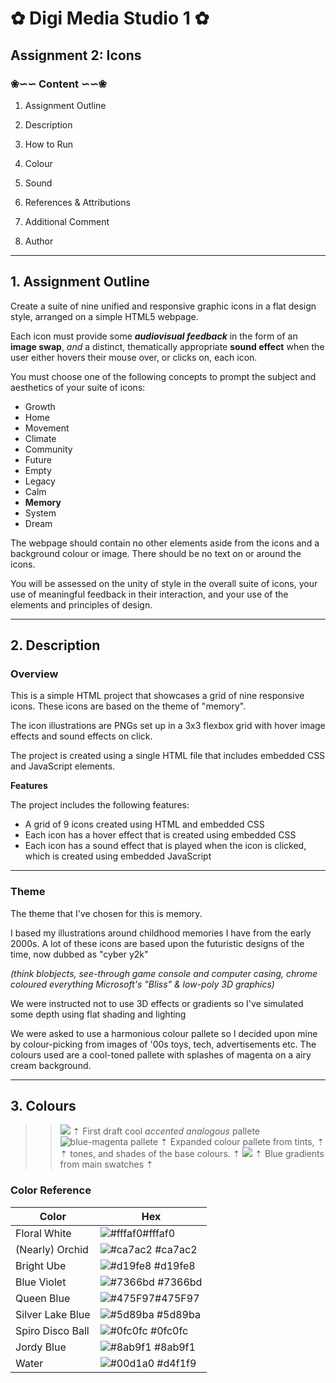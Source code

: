
#  ✿ Digi Media Studio 1 ✿
 ## Assignment 2: Icons 

### ❀∽∽ **Content** ∽∽❀
 1. Assignment Outline

 2. Description 
 3. How to Run 
 4. Colour  
 5. Sound  
 6. References & Attributions
 7. Additional Comment 
 8. Author
---




##  **1. Assignment Outline**

 Create a suite of nine unified and responsive
 graphic icons in a flat design style,
 arranged on a simple HTML5 webpage.

 Each icon must provide some __*audiovisual
 feedback*__ in the form of an **image swap**,
 *and* a distinct, thematically appropriate
 **sound effect** when the user either hovers
 their mouse
 over, or clicks on, each icon.
 
  You must choose one of the following concepts
  to prompt the subject and aesthetics of your
  suite of icons:

 - Growth
 - Home
 - Movement
 - Climate
 - Community
 - Future
 - Empty
 - Legacy
 - Calm
 - **Memory**
 - System
 - Dream

 The webpage should contain no other elements
 aside from the icons and a background colour or
 image. There should be no text on or around the
 icons.

 You will be assessed on the unity of style in
 the overall suite of icons, your use of
 meaningful feedback in their interaction, and
 your use of the elements and principles of
 design.
***
## **2. Description**
### Overview 
 This is a simple HTML project that showcases a grid of nine responsive icons. These icons are based on the theme of "memory". 

 The icon illustrations are PNGs set up in a 3x3 flexbox grid with hover image effects and sound effects on click. 

 The project is created using a single HTML file that includes embedded CSS and JavaScript elements. 

**Features**

 The project includes the following features:

 * A grid of 9 icons created using HTML and embedded CSS
 * Each icon has a hover effect that is created using embedded CSS
 * Each icon has a sound effect that is played when the icon is clicked, which is created using embedded JavaScript
 ***

### Theme
 The theme that I've chosen for this is memory.

 I based my illustrations around childhood 
 memories I have from the early 2000s. A lot of
 these icons are based upon the futuristic designs
 of the time, now dubbed as "cyber y2k" 

 *(think blobjects, see-through game console and 
  computer casing, chrome coloured everything
  Microsoft's "Bliss" & low-poly 3D graphics)*
 
 We were instructed not to use 3D effects or 
 gradients so I've simulated some depth using 
 flat shading and lighting 

 We were asked to use a harmonious colour pallete
 so I decided upon mine by colour-picking from
 images of '00s toys, tech, advertisements etc. The colours used are a cool-toned pallete with splashes of magenta on a airy cream background. 
>
 ---


## **3. Colours**
>>![](https://static.wixstatic.com/media/df862d_a925fb558c304538b7d9b10ee5a4933b~mv2.png)
 > ⇡ First draft cool *accented analogous* pallete
>>![blue-magenta pallete](https://64.media.tumblr.com/e2ecf091b50b3aa8d425e6dd80226676/a19699669822fba3-be/s400x600/1982b96d9f51daaa66d54c5da120344143de27b4.pnj)
 >⇡ Expanded colour pallete from tints, ⇡  
 >⇡ tones, and shades of the base colours. ⇡
>>![](https://64.media.tumblr.com/127f48b3963f325943a6bd75d90ab7a6/a19699669822fba3-3a/s400x600/5e99ab248b08fc233c6993f40da7babce5353a43.pnj)
 >⇡ Blue gradients from main swatches ⇡  
 

### Color Reference

| Color             | Hex                                                                |
| ----------------- | ------------------------------------------------------------------ |
| Floral White | ![#fffaf0](https://encycolorpedia.com/fffaf0.svg)#fffaf0 |
| (Nearly) Orchid | ![#ca7ac2](https://encycolorpedia.com/ca7ac2.svg) #ca7ac2 |
| Bright Ube| ![#d19fe8](https://encycolorpedia.com/d19fe8.svg) #d19fe8 |
| Blue Violet  | ![#7366bd](https://encycolorpedia.com/7366bd.svg) #7366bd |
| Queen Blue | ![#475F97](https://encycolorpedia.com/436b95.svg)#475F97 |
| Silver Lake Blue | ![#5d89ba](https://encycolorpedia.com/5d89ba.svg) #5d89ba |
| Spiro Disco Ball| ![#0fc0fc](https://encycolorpedia.com/0fc0fc.svg) #0fc0fc|
| Jordy Blue | ![#8ab9f1](https://encycolorpedia.com/8ab9f1.svg) #8ab9f1 |
| Water| ![#00d1a0](https://encycolorpedia.com/d4f1f9.svg) #d4f1f9 |

